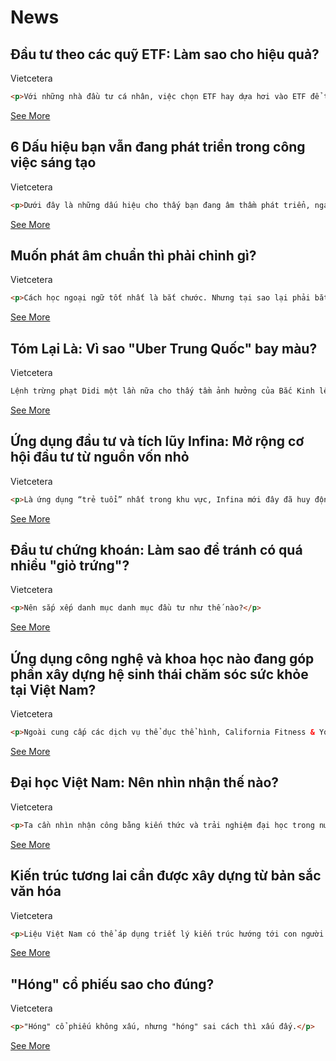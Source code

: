 # News

## Đầu tư theo các quỹ ETF: Làm sao cho hiệu quả?

Vietcetera

```html
<p>Với những nhà đầu tư cá nhân, việc chọn ETF hay dựa hơi vào ETF để tạo riêng một danh mục cho mình là sự cân nhắc đáng kể.</p>
```

[See More](https://vietcetera.com/vn/dau-tu-theo-cac-quy-etf-lam-sao-cho-hieu-qua)

## 6 Dấu hiệu bạn vẫn đang phát triển trong công việc sáng tạo

Vietcetera

```html
<p>Dưới đây là những dấu hiệu cho thấy bạn đang âm thầm phát triển, ngay cả khi bạn không cảm thấy như vậy.</p>
```

[See More](https://vietcetera.com/vn/6-dau-hieu-ban-van-dang-phat-trien-trong-cong-viec-sang-tao)

## Muốn phát âm chuẩn thì phải chỉnh gì?

Vietcetera

```html
<p>Cách học ngoại ngữ tốt nhất là bắt chước. Nhưng tại sao lại phải bắt chước, và bắt chước như thế nào?</p>
```

[See More](https://vietcetera.com/vn/muon-phat-am-chuan-thi-phai-chinh-gi)

## Tóm Lại Là: Vì sao "Uber Trung Quốc" bay màu?

Vietcetera

```html
Lệnh trừng phạt Didi một lần nữa cho thấy tầm ảnh hưởng của Bắc Kinh lên các công ty công nghệ lớn.
```

[See More](https://vietcetera.com/vn/tom-lai-la-vi-sao-uber-trung-quoc-bay-mau)

## Ứng dụng đầu tư và tích lũy Infina: Mở rộng cơ hội đầu tư từ nguồn vốn nhỏ

Vietcetera

```html
<p>Là ứng dụng “trẻ tuổi” nhất trong khu vực, Infina mới đây đã huy động thành công khoản vốn đầu tư hơn 2 triệu USD sau vòng hạt giống.</p>
```

[See More](https://vietcetera.com/vn/ung-dung-dau-tu-va-tich-luy-infina-mo-rong-co-hoi-dau-tu-tu-nguon-von-nho)

## Đầu tư chứng khoán: Làm sao để tránh có quá nhiều "giỏ trứng"?

Vietcetera

```html
<p>Nên sắp xếp danh mục danh mục đầu tư như thế nào?</p>
```

[See More](https://vietcetera.com/vn/dau-tu-chung-khoan-lam-sao-de-tranh-co-qua-nhieu-gio-trung)

## Ứng dụng công nghệ và khoa học nào đang góp phần xây dựng hệ sinh thái chăm sóc sức khỏe tại Việt Nam?

Vietcetera

```html
<p>Ngoài cung cấp các dịch vụ thể dục thể hình, California Fitness & Yoga còn hướng tới mục tiêu công nghệ hoá lĩnh vực thể dục thể hình và chăm sóc sức khỏe.</p>
```

[See More](https://vietcetera.com/vn/ung-dung-cong-nghe-va-khoa-hoc-nao-dang-gop-phan-xay-dung-he-sinh-thai-cham-soc-suc-khoe-tai-viet-nam)

## Đại học Việt Nam: Nên nhìn nhận thế nào?

Vietcetera

```html
<p>Ta cần nhìn nhận công bằng kiến thức và trải nghiệm đại học trong nước.</p>
```

[See More](https://vietcetera.com/vn/dai-hoc-viet-nam-nen-nhin-nhan-the-nao)

## Kiến trúc tương lai cần được xây dựng từ bản sắc văn hóa

Vietcetera

```html
<p>Liệu Việt Nam có thể áp dụng triết lý kiến trúc hướng tới con người vào các thành phố của mình trong tương lai không?</p>
```

[See More](https://vietcetera.com/vn/kien-truc-tuong-lai-can-duoc-xay-dung-tu-ban-sac-van-hoa)

## "Hóng" cổ phiếu sao cho đúng?

Vietcetera

```html
<p>"Hóng" cổ phiếu không xấu, nhưng "hóng" sai cách thì xấu đấy.</p>
```

[See More](https://vietcetera.com/vn/hong-co-phieu-sao-cho-dung)

